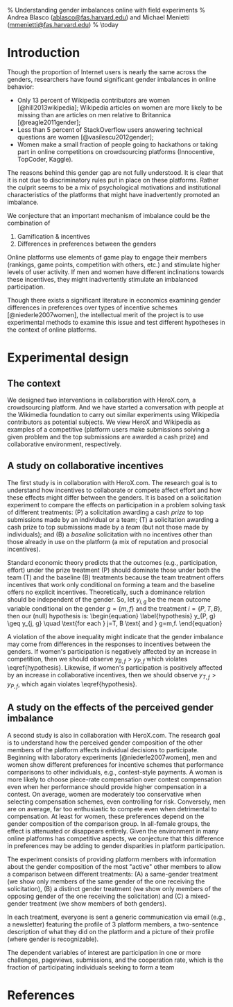 % Understanding gender imbalances online with field experiments
% Andrea Blasco (ablasco@fas.harvard.edu) and Michael Menietti (mmenietti@fas.harvard.edu)
% \today

Introduction
============

Though the proportion of Internet users is nearly the same across the genders, researchers have found significant gender imbalances in online behavior:

* Only 13 percent of Wikipedia contributors are women [@hill2013wikipedia]; Wikipedia articles on women are more likely to be missing than are articles on men relative to Britannica [@reagle2011gender];
* Less than 5 percent of StackOverflow users answering technical questions are women [@vasilescu2012gender];
* Women make a small fraction of people going to hackathons or taking part in online competitions on crowdsourcing platforms (Innocentive, TopCoder, Kaggle).


The reasons behind this gender gap are not fully understood. It is clear that it is not due to discriminatory rules put in place on these platforms. Rather the culprit seems to be a mix of psychological motivations and institutional characteristics of the platforms that might have inadvertently promoted an imbalance.

We conjecture that an important mechanism of imbalance could be the combination of

1. Gamification & incentives
2. Differences in preferences between the genders

Online platforms use elements of game play to engage their members (rankings, game points, competition with others, etc.) and stimulate higher levels of user activity. If men and women have different inclinations towards these incentives, they might inadvertently stimulate an imbalanced participation.


<!-- 
1. **Preferences.** 
 -->

<!-- 
3. **Platforms are open.** If there are biases in the general population of internet users, then these are reflected also in the interactions occurring on online platforms. For example, @hannak2014bias finds that women receive fewer reviews after they complete a job on TaskRabbit, a marketplace for freelance tasks.
 -->
 
Though there exists a significant literature in economics examining gender differences in preferences over types of incentive schemes [@niederle2007women], the intellectual merit of the project is to use experimental methods to examine this issue and test different hypotheses in the context of online platforms. 

Experimental design
=====================

The context
--------------------

We designed two interventions in collaboration with HeroX.com, a crowdsourcing platform.  And we have started a conversation with people at the Wikimedia foundation to carry out similar experiments using Wikipedia contributors as potential subjects. We view HeroX and Wikipedia as examples of a competitive (platform users make submissions solving a given problem and the top submissions are awarded a cash prize) and collaborative environment, respectively. 

A study on collaborative incentives
-----------------------------------

<!-- 
The first experiment is based on this basic notion that an unrestricted choice set is preferable to one with restrictions and that such a preference relation should be independent of the gender. We test this prediction in the context of individual choices of  collaboration on an online problem solving activity on the online platform HeroX.com.
 -->

The first study is in collaboration with HeroX.com. The research goal is to understand how incentives to collaborate or compete affect effort and how these effects might differ between the genders. It is based on a solicitation experiment to compare the effects on participation in a problem solving task of different treatments:  (P) a solicitation awarding a cash _prize_ to top submissions made by an individual or a team; (T) a solicitation awarding a cash prize to top submissions made by a _team_ (but not those made by individuals); and (B) a _baseline_ solicitation with no incentives other than those already in use on the platform (a mix of reputation and prosocial incentives).

Standard economic theory predicts that the outcomes (e.g., participation, effort) under the prize treatment (P) should dominate those under both the team (T) and the baseline (B) treatments because the team treatment offers incentives that work only conditional on forming a team and the baseline offers no explicit incentives. Theoretically, such a dominance relation should be independent of the gender. So, let $y_{i, g}$ be the mean outcome variable conditional on the gender $g=\{m,f\}$ and the treatment $i=\{P,T,B\}$, then our (null) hypothesis is:
\begin{equation}
	\label{hypothesis}
	y_{P, g} \geq y_{j, g}  \quad \text{for each } j=T, B \text{ and } g=m,f.
\end{equation}

A violation of the above inequality might indicate that the gender imbalance may come from differences in the responses to incentives between the genders. If women's participation is negatively affected by an increase in competition, then we should observe $y_{B,f} > y_{P, f}$ which violates \eqref{hypothesis}. Likewise, if women's participation is positively affected by an increase in collaborative incentives, then we should observe $y_{T,f} > y_{P, f}$, which again violates \eqref{hypothesis}.

<!-- 
We also plan to examine these differences in detail by using fine grained and pre-determined measures of collaborative vs competitive behavior that are obtained through the platform.
 -->


A study on the effects of the perceived gender imbalance
-----------------------------------------

A second study is also in collaboration with HeroX.com. The research goal is to understand how the perceived gender composition of the other members of the platform affects individual decisions to participate. Beginning with laboratory experiments [@niederle2007women], men and women show different preferences for incentive schemes that performance comparisons to other individuals, e.g., contest-style payments. A woman is more likely to choose piece-rate compensation over contest compensation even when her performance should provide higher compensation in a contest. On average, women are moderately too conservative when selecting compensation schemes, even controlling for risk. Conversely, men are on average, far too enthusiastic to compete even when detrimental to compensation. At least for women, these preferences depend on the gender composition of the comparison group. In all-female groups, the effect is attenuated or disappears entirely. Given the environment in many online platforms has competitive aspects, we conjecture that this difference in preferences may be adding to gender disparities in platform participation.

The experiment consists of providing platform members with information about the gender composition of the most "active" other members to allow a comparison between different treatments: (A) a same-gender treatment (we show only members of the same gender of the one receiving the solicitation), (B) a distinct gender treatment (we show only members of the opposing gender of the one receiving the solicitation) and (C) a mixed-gender treatment (we show members of both genders).


In each treatment, everyone is sent a generic communication via email (e.g., a newsletter) featuring the profile of 3 platform members, a two-sentence description of what they did on the platform and a picture of their profile (where gender is recognizable). 

The dependent variables of interest are participation in one or more challenges, pageviews, submissions, and the cooperation rate, which is the fraction of participating individuals seeking to form a team

<!-- 
A second study is in collaboration with Wikipedia. Here the goal is to understand how men and women respond to a call for contributing to a Wikipedia entry associated with one of the genders as well as with or without competitive incentives. We imagine a 3x2 design where the Wikipedia entry can be about other famous women, other famous men, or neutral; and each solicitation can be either incentivized with a prize, or not incentivized.
 -->








































References
===========